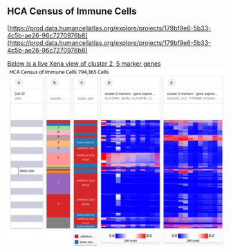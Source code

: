 ## HCA Census of Immune Cells

[https://prod.data.humancellatlas.org/explore/projects/179bf9e6-5b33-4c5b-ae26-96c7270976b8](https://prod.data.humancellatlas.org/explore/projects/179bf9e6-5b33-4c5b-ae26-96c7270976b8)

[Below is a live Xena view of cluster 2, 5 marker genes](https://singlecell.xenabrowser.net/heatmap/?columns=%5B%7B%22name%22%3A%22HCA%2FCensus_of_Immune_Cells%2Fcluster_filledin.tsv%22%2C%22host%22%3A%22https%3A%2F%2Fsinglecellnew.xenahubs.net%22%2C%22width%22%3A100%2C%22fields%22%3A%22louvain_cluster%22%7D%2C%7B%22name%22%3A%22HCA%2FCensus_of_Immune_Cells%2Fbarcode_phenotype.matrix%22%2C%22host%22%3A%22https%3A%2F%2Fsinglecellnew.xenahubs.net%22%2C%22width%22%3A100%2C%22fields%22%3A%22organ_part%22%7D%2C%7B%22name%22%3A%22HCA%2FCensus_of_Immune_Cells%2Ffiltered_gene_bc_matrices_gene.tsv%22%2C%22host%22%3A%22https%3A%2F%2Fsinglecellnew.xenahubs.net%22%2C%22width%22%3A250%2C%22fields%22%3A%22HLA-DRA%20IGHM%20HLA-DPB1%20CD37%20HLA-DRB1%20CD79A%20HLA-DPA1%20MS4A1%20HLA-DQB1%20IGHD%20CD79B%20IGKC%22%2C%22columnLabel%22%3A%22cluster%202%20markers%20-%20gene%20expression%22%7D%2C%7B%22name%22%3A%22HCA%2FCensus_of_Immune_Cells%2Ffiltered_gene_bc_matrices_gene.tsv%22%2C%22host%22%3A%22https%3A%2F%2Fsinglecellnew.xenahubs.net%22%2C%22width%22%3A250%2C%22fields%22%3A%22S100A9%20LYZ%20TYROBP%20S100A4%20S100A6%20CST3%20FCN1%20LGALS1%20CTSS%20LST1%20S100A8%20SRGN%22%2C%22columnLabel%22%3A%22cluster%205%20markers%20-%20gene%20expression%22%7D%5D&heatmap=%7B%22showWelcome%22%3Afalse%7D)
<br>
<a href="https://singlecell.xenabrowser.net/heatmap/?columns=%5B%7B%22name%22%3A%22HCA%2FCensus_of_Immune_Cells%2Fcluster_filledin.tsv%22%2C%22host%22%3A%22https%3A%2F%2Fsinglecellnew.xenahubs.net%22%2C%22width%22%3A100%2C%22fields%22%3A%22louvain_cluster%22%7D%2C%7B%22name%22%3A%22HCA%2FCensus_of_Immune_Cells%2Fbarcode_phenotype.matrix%22%2C%22host%22%3A%22https%3A%2F%2Fsinglecellnew.xenahubs.net%22%2C%22width%22%3A100%2C%22fields%22%3A%22organ_part%22%7D%2C%7B%22name%22%3A%22HCA%2FCensus_of_Immune_Cells%2Ffiltered_gene_bc_matrices_gene.tsv%22%2C%22host%22%3A%22https%3A%2F%2Fsinglecellnew.xenahubs.net%22%2C%22width%22%3A250%2C%22fields%22%3A%22HLA-DRA%20IGHM%20HLA-DPB1%20CD37%20HLA-DRB1%20CD79A%20HLA-DPA1%20MS4A1%20HLA-DQB1%20IGHD%20CD79B%20IGKC%22%2C%22columnLabel%22%3A%22cluster%202%20markers%20-%20gene%20expression%22%7D%2C%7B%22name%22%3A%22HCA%2FCensus_of_Immune_Cells%2Ffiltered_gene_bc_matrices_gene.tsv%22%2C%22host%22%3A%22https%3A%2F%2Fsinglecellnew.xenahubs.net%22%2C%22width%22%3A250%2C%22fields%22%3A%22S100A9%20LYZ%20TYROBP%20S100A4%20S100A6%20CST3%20FCN1%20LGALS1%20CTSS%20LST1%20S100A8%20SRGN%22%2C%22columnLabel%22%3A%22cluster%205%20markers%20-%20gene%20expression%22%7D%5D&heatmap=%7B%22showWelcome%22%3Afalse%7D"><img src="https://github.com/ucscXena/cohortMetaData/raw/master/cohort_HCA Census of Immune Cells/HCA Census of Immune Cells.png" width="800px">
